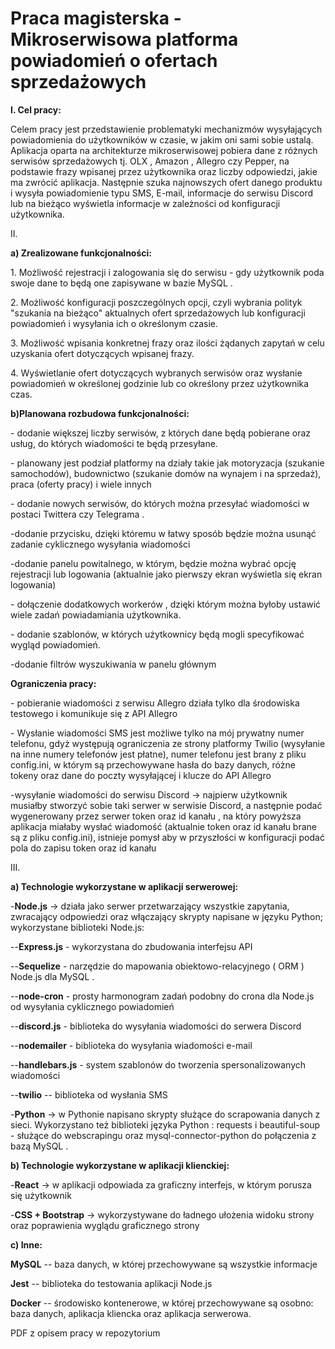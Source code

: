 # Praca magisterska - Mikroserwisowa platforma powiadomień o ofertach sprzedażowych

**I. Cel pracy:**

Celem pracy jest przedstawienie problematyki mechanizmów wysyłających
powiadomienia do użytkowników w czasie, w jakim oni sami sobie ustalą.
Aplikacja oparta na architekturze mikroserwisowej pobiera dane z różnych
serwisów sprzedażowych tj. OLX , Amazon , Allegro czy Pepper, na
podstawie frazy wpisanej przez użytkownika oraz liczby odpowiedzi, jakie
ma zwrócić aplikacja. Następnie szuka najnowszych ofert danego produktu
i wysyła powiadomienie typu SMS, E-mail, informacje do serwisu Discord
lub na bieżąco wyświetla informacje w zależności od konfiguracji
użytkownika.

II\.

**a) Zrealizowane funkcjonalności:**

1\. Możliwość rejestracji i zalogowania się do serwisu - gdy użytkownik
poda swoje dane to będą one zapisywane w bazie MySQL .

2\. Możliwość konfiguracji poszczególnych opcji, czyli wybrania polityk
"szukania na bieżąco" aktualnych ofert sprzedażowych lub konfiguracji
powiadomień i wysyłania ich o określonym czasie.

3\. Możliwość wpisania konkretnej frazy oraz ilości żądanych zapytań w
celu uzyskania ofert dotyczących wpisanej frazy.

4\. Wyświetlanie ofert dotyczących wybranych serwisów oraz wysłanie
powiadomień w określonej godzinie lub co określony przez użytkownika
czas.

**b)Planowana rozbudowa funkcjonalności:**

\- dodanie większej liczby serwisów, z których dane będą pobierane oraz
usług, do których wiadomości te będą przesyłane.

\- planowany jest podział platformy na działy takie jak motoryzacja
(szukanie samochodów), budownictwo (szukanie domów na wynajem i na
sprzedaż), praca (oferty pracy) i wiele innych

\- dodanie nowych serwisów, do których można przesyłać wiadomości w
postaci Twittera czy Telegrama .

-dodanie przycisku, dzięki któremu w łatwy sposób będzie można usunąć
zadanie cyklicznego wysyłania wiadomości

-dodanie panelu powitalnego, w którym, będzie można wybrać opcję
rejestracji lub logowania (aktualnie jako pierwszy ekran wyświetla się
ekran logowania)

\- dołączenie dodatkowych workerów , dzięki którym można byłoby ustawić
wiele zadań powiadamiania użytkownika.

\- dodanie szablonów, w których użytkownicy będą mogli specyfikować
wygląd powiadomień.

-dodanie filtrów wyszukiwania w panelu głównym

**Ograniczenia pracy:**

\- pobieranie wiadomości z serwisu Allegro działa tylko dla środowiska
testowego i komunikuje się z API Allegro

\- Wysłanie wiadomości SMS jest możliwe tylko na mój prywatny numer
telefonu, gdyż występują ograniczenia ze strony platformy Twilio
(wysyłanie na inne numery telefonów jest płatne), numer telefonu jest
brany z pliku config.ini, w którym są przechowywane hasła do bazy
danych, różne tokeny oraz dane do poczty wysyłającej i klucze do API
Allegro

-wysyłanie wiadomości do serwisu Discord -\> najpierw użytkownik
musiałby stworzyć sobie taki serwer w serwisie Discord, a następnie
podać wygenerowany przez serwer token oraz id kanału , na który powyższa
aplikacja miałaby wysłać wiadomość (aktualnie token oraz id kanału brane
są z pliku config.ini), istnieje pomysł aby w przyszłości w konfiguracji
podać pola do zapisu token oraz id kanału

III\.

**a) Technologie wykorzystane w aplikacji serwerowej:**

\-**Node.js** -\> działa jako serwer przetwarzający wszystkie zapytania,
zwracający odpowiedzi oraz włączający skrypty napisane w języku Python;
wykorzystane biblioteki Node.js:

\--**Express.js** - wykorzystana do zbudowania interfejsu API

\--**Sequelize** - narzędzie do mapowania obiektowo-relacyjnego ( ORM )
Node.js dla MySQL .

\--**node-cron** - prosty harmonogram zadań podobny do crona dla Node.js
od wysyłania cyklicznego powiadomień

\--**discord.js** - biblioteka do wysyłania wiadomości do serwera
Discord

\--**nodemailer** - biblioteka do wysyłania wiadomości e-mail

\--**handlebars.js** - system szablonów do tworzenia spersonalizowanych
wiadomości

\--**twilio** -- biblioteka od wysłania SMS

\-**Python** -\> w Pythonie napisano skrypty służące do scrapowania
danych z sieci. Wykorzystano też biblioteki języka Python : requests i
beautiful-soup - służące do webscrapingu oraz mysql-connector-python do
połączenia z bazą MySQL .

**b) Technologie wykorzystane w aplikacji klienckiej:**

\-**React** -\> w aplikacji odpowiada za graficzny interfejs, w którym
porusza się użytkownik

\-**CSS + Bootstrap** -\> wykorzystywane do ładnego ułożenia widoku
strony oraz poprawienia wyglądu graficznego strony

**c) Inne:**

**MySQL** -- baza danych, w której przechowywane są wszystkie informacje

**Jest** -- biblioteka do testowania aplikacji Node.js

**Docker** -- środowisko kontenerowe, w której przechowywane są osobno:
baza danych, aplikacja kliencka oraz aplikacja serwerowa.

PDF z opisem pracy w repozytorium
